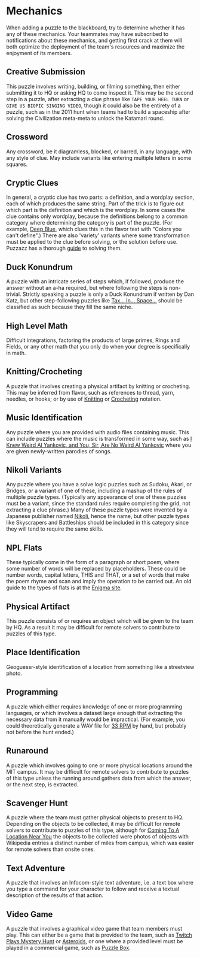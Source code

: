 # Mechanics

When adding a puzzle to the blackboard, try to determine whether it has any of these mechanics. Your teammates may have
subscribed to notifications about these mechanics, and getting first crack at them will both optimize the deployment of
the team's resources and maximize the enjoyment of its members.

## Creative Submission

This puzzle involves writing, building, or filming something, then either submitting it to HQ or asking HQ to come
inspect it. This may be the second step in a puzzle, after extracting a clue phrase like `TAPE YOUR HEEL TURN` or
`GIVE US BIOPIC SINGING VIDEO`, though it could also be the entirety of a puzzle, such as in the 2011 hunt when teams
had to build a spaceship after solving the Civilization meta-meta to unlock the Katamari round.

## Crossword

Any crossword, be it diagramless, blocked, or barred, in any language, with any style of clue. May include variants
like entering multiple letters in some squares.

## Cryptic Clues

In general, a cryptic clue has two parts: a definition, and a wordplay section, each of which produces the same string.
Part of the trick is to figure out which part is the definition and which is the wordplay. In some cases the clue
contains only wordplay, because the definitions belong to a common category where determining the category is part of
the puzzle. (For example, [Deep Blue](https://www.mit.edu/~puzzle/2019/puzzle/deep_blue.html), which clues this in the
flavor text with "Colors you can't define".) There are also 'variety' variants where some transformation must be applied
to the clue before solving, or the solution before use. Puzzazz has a thorough
[guide](http://www.puzzazz.com/how-to/cryptic-crosswords) to solving them.

## Duck Konundrum

A puzzle with an intricate series of steps which, if followed, produce the answer without an a-ha required, but where
following the steps is non-trivial. Strictly speaking a puzzle is only a Duck Konundrum if written by Dan Katz, but
other step-following puzzles like
[Tax... In... Space...](http://web.mit.edu/puzzle/www/2012/puzzles/into_the_woodstock/tax_in_space/) should be
classified as such because they fill the same niche.

## High Level Math

Difficult integrations, factoring the products of large primes, Rings and Fields, or any other math that you only do
when your degree is specifically in math.

## Knitting/Crocheting

A puzzle that involves creating a physical artifact by knitting or crocheting. This may be inferred from flavor, such
as references to thread, yarn, needles, or hooks; or by use of
[Knitting](https://knitfarious.com/how-to-read-knitting-stitch-patterns-knitters-guide/) or
[Crocheting](https://www.dummies.com/article/home-auto-hobbies/crafts/knitting-crocheting/common-international-crochet-symbols-and-crochet-stitch-abbreviations-193945)
notation.

## Music Identification

Any puzzle where you are provided with audio files containing music. This can include puzzles where the music is
transformed in some way, such as
[I Knew Weird Al Yankovic, and You, Sir, Are No Weird Al Yankovic](http://web.mit.edu/puzzle/www/2019/puzzle/i_knew_weird_al_yankovic_and_you_sir_are_no_weird_al_yankovic.html)
where you are given newly-written parodies of songs.

## Nikoli Variants

Any puzzle where you have a solve logic puzzles such as Sudoku, Akari, or Bridges, or a variant of one of these,
including a mashup of the rules of multiple puzzle types. (Typically any appearance of one of these puzzles must be a
variant, since the standard rules require completing the grid, not extracting a clue phrase.) Many of these puzzle
types were invented by a Japanese publisher named [Nikoli](http://www.nikoli.co.jp/en/puzzles/), hence the name, but
other puzzle types like Skyscrapers and Battleships should be included in this category since they will tend to require
the same skills.

## NPL Flats

These typically come in the form of a paragraph or short poem, where some number of words will be replaced by
placeholders. These could be number words, capital letters, THIS and THAT, or a set of words that make the poem rhyme
and scan and imply the operation to be carried out. An old guide to the types of flats is at the
[Enigma site](http://enigma.puzzlers.org/guide).

## Physical Artifact

This puzzle consists of or requires an object which will be given to the team by HQ. As a result it may be difficult
for remote solvers to contribute to puzzles of this type.

## Place Identification

Geoguessr-style identification of a location from something like a streetview photo.

## Programming

A puzzle which either requires knowledge of one or more programming languages, or which involves a dataset large enough
that extracting the necessary data from it manually would be impractical. (For example, you could theoretically
generate a WAV file for [33 RPM](http://web.mit.edu/puzzle/www/2018/full/puzzle/33_rpm.html) by hand, but probably not
before the hunt ended.)

## Runaround

A puzzle which involves going to one or more physical locations around the MIT campus. It may be difficult for remote
solvers to contribute to puzzles of this type unless the running around gathers data from which the answer, or the next
step, is extracted.

## Scavenger Hunt

A puzzle where the team must gather physical objects to present to HQ. Depending on the objects to be collected, it may
be difficult for remote solvers to contribute to puzzles of this type, although for
[Coming To A Location Near You](http://web.mit.edu/puzzle/www/2012/puzzles/william_s_bergman/coming_to_a_location_near_you/)
the objects to be collected were photos of objects with Wikipedia entries a distinct number of miles from campus, which
was easier for remote solvers than onsite ones.

## Text Adventure

A puzzle that involves an Infocom-style text adventure, i.e. a text box where you type a command for your character to
follow and receive a textual description of the results of that action.

## Video Game

A puzzle that involves a graphical video game that team members must play. This can either be a game that is provided
to the team, such as
[Twitch Plays Mystery Hunt](https://www.mit.edu/~puzzle/2018/full/puzzle/twitch_plays_mystery_hunt.html) or
[Asteroids](https://www.mit.edu/~puzzle/2018/full/puzzle/asteroids.html), or one where a provided level must be played
in a commercial game, such as [Puzzle Box](http://web.mit.edu/puzzle/www/2011/puzzles/civilization/puzzle_box/).
